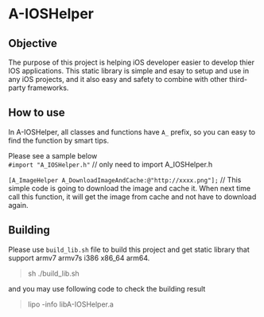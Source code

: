 A-IOSHelper
===========

## Objective
The purpose of this project is helping iOS developer easier to develop thier IOS applications. This static library is simple and esay to setup and use in any iOS projects, and it also easy and safety to combine with other third-party frameworks.

## How to use
In A-IOSHelper, all classes and functions have `A_` prefix, so you can easy to find the function by smart tips.

Please see a sample below  
`#import "A_IOSHelper.h"` // only need to import A_IOSHelper.h

`[A_ImageHelper A_DownloadImageAndCache:@"http://xxxx.png"];` // This simple code is going to download the image and cache it. When next time call this function, it will get the image from cache and not have to download again.

## Building 
Please use `build_lib.sh` file to build this project and get static library that support armv7 armv7s i386 x86_64 arm64.
> sh ./build_lib.sh

and you may use following code to check the building result 
> lipo -info libA-IOSHelper.a 
